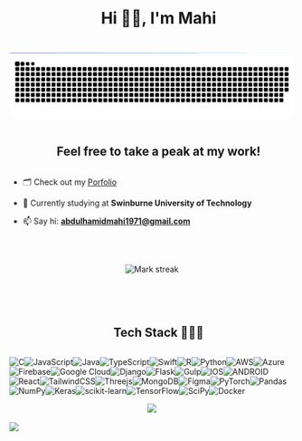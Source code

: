 <div id="user-content-toc">
  <ul align="center">
   <summary><h1 style="display: inline-block">Hi 👋🏼, I'm Mahi</h1></summary>
  </ul>
</div>

<!--horizontal divider(gradiant)-->
<img src="resources/divider.gif">

<!--- snake -->
<div align="center">
  <img  src=resources/grid-snake.svg
       alt="snake" /></a>
</div>

<!--h2 without bottom border-->
<div id="user-content-toc">
  <ul align="center">
    <summary><h2 style="display: inline-block">Feel free to take a peak at my work!</h2></summary>
  </ul>
</div>

<!--Intro start-->

- 🗂️ Check out my [Porfolio]([https://kingshuk.me/](https://ahmahi.github.io/))

- 🌱 Currently studying at **Swinburne University of Technology**

- 📫 Say hi: **abdulhamidmahi1971@gmail.com**


 <br></br>

<!--Intro end-->

<!--- stats & Trophy (start) -->
<p align="center">
  <!--- stats (start) -->
  <img  title="🔥 Get streak stats" alt="Mark streak" src="https://github-readme-streak-stats.herokuapp.com/?user=AHMahi&theme=dark&hide_border=false" /> 
</p>
 <br></br>
<!--- stats (end) -->

<!--h1 without bottom border-->
<div id="user-content-toc">
  <ul align="center">
    <summary><h2 style="display: inline-block">Tech Stack 👨🏻‍💻</h2></summary>
  </ul>
</div>
<!--tech stack icons-->
<p align="left">
<img alt="C" src="https://img.shields.io/badge/c-%2300599C.svg?style=for-the-badge&logo=c&logoColor=white"><img alt="JavaScript" src="https://img.shields.io/badge/javascript-%23323330.svg?style=for-the-badge&logo=javascript&logoColor=%23F7DF1E"><img alt="Java" src="https://img.shields.io/badge/java-%23ED8B00.svg?style=for-the-badge&logo=java&logoColor=white"><img alt="TypeScript" src="https://img.shields.io/badge/typescript-%23007ACC.svg?style=for-the-badge&logo=typescript&logoColor=white"><img alt="Swift" src="https://img.shields.io/badge/swift-F54A2A?style=for-the-badge&logo=swift&logoColor=white"><img alt="R" src="https://img.shields.io/badge/r-%23276DC3.svg?style=for-the-badge&logo=r&logoColor=white"><img alt="Python" src="https://img.shields.io/badge/python-3670A0?style=for-the-badge&logo=python&logoColor=ffdd54"><img alt="AWS" src="https://img.shields.io/badge/AWS-%23FF9900.svg?style=for-the-badge&logo=amazon-aws&logoColor=white"><img alt="Azure" src="https://img.shields.io/badge/azure-%230072C6.svg?style=for-the-badge&logo=azure-devops&logoColor=white"><img alt="Firebase" src="https://img.shields.io/badge/firebase-%23039BE5.svg?style=for-the-badge&logo=firebase"><img alt="Google Cloud" src="https://img.shields.io/badge/Google%20Cloud-%234285F4.svg?style=for-the-badge&logo=google-cloud&logoColor=white"><img alt="Django" src="https://img.shields.io/badge/django-%23092E20.svg?style=for-the-badge&logo=django&logoColor=white"><img alt="Flask" src="https://img.shields.io/badge/flask-%23000.svg?style=for-the-badge&logo=flask&logoColor=white"><img alt="Gulp" src="https://img.shields.io/badge/GULP-%23CF4647.svg?style=for-the-badge&logo=gulp&logoColor=white"><img alt="IOS" src="https://img.shields.io/badge/IOS-%2320232a.svg?style=for-the-badge&logo=apple&logoColor=white"><img alt="ANDROID" src="https://img.shields.io/badge/android-%2320232a.svg?style=for-the-badge&logo=android&logoColor=%a4c639"><img alt="React" src="https://img.shields.io/badge/react-%2320232a.svg?style=for-the-badge&logo=react&logoColor=%2361DAFB"><img alt="TailwindCSS" src="https://img.shields.io/badge/tailwindcss-%2338B2AC.svg?style=for-the-badge&logo=tailwind-css&logoColor=white"><img alt="Threejs" src="https://img.shields.io/badge/threejs-black?style=for-the-badge&logo=three.js&logoColor=white"><img alt="MongoDB" src="https://img.shields.io/badge/MongoDB-%234ea94b.svg?style=for-the-badge&logo=mongodb&logoColor=white"><img alt="Figma" src="https://img.shields.io/badge/figma-%23F24E1E.svg?style=for-the-badge&logo=figma&logoColor=white"><img alt="PyTorch" src="https://img.shields.io/badge/PyTorch-%23EE4C2C.svg?style=for-the-badge&logo=PyTorch&logoColor=white"><img alt="Pandas" src="https://img.shields.io/badge/pandas-%23150458.svg?style=for-the-badge&logo=pandas&logoColor=white"><img alt="NumPy" src="https://img.shields.io/badge/numpy-%23013243.svg?style=for-the-badge&logo=numpy&logoColor=white"><img alt="Keras" src="https://img.shields.io/badge/Keras-%23D00000.svg?style=for-the-badge&logo=Keras&logoColor=white"><img alt="scikit-learn" src="https://img.shields.io/badge/scikit--learn-%23F7931E.svg?style=for-the-badge&logo=scikit-learn&logoColor=white"><img alt="TensorFlow" src="https://img.shields.io/badge/TensorFlow-%23FF6F00.svg?style=for-the-badge&logo=TensorFlow&logoColor=white"><img alt="SciPy" src="https://img.shields.io/badge/SciPy-%230C55A5.svg?style=for-the-badge&logo=scipy&logoColor=%white"><img alt="Docker" src="https://img.shields.io/badge/docker-%230db7ed.svg?style=for-the-badge&logo=docker&logoColor=white">
</p>

<!--profile visit count-->
<div align="center">
  
[![](https://visitcount.itsvg.in/api?id=AHMahi&label=Profile%20Views&color=0&icon=1&pretty=true)](https://visitcount.itsvg.in)
  
</div>

<!--horizontal divider(gradiant)-->
<img src="https://user-images.githubusercontent.com/73097560/115834477-dbab4500-a447-11eb-908a-139a6edaec5c.gif">
